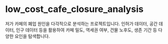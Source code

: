 # low_cost_cafe_closure_analysis
저가 카페의 폐업 원인을 다각적으로 분석하는 프로젝트입니다. 인허가 데이터, 공간 데이터, 인구 데이터 등을 활용하여 카페 밀도, 역세권 여부, 건물 노후도, 생존 기간 등 다양한 요인을 탐색합니다.
